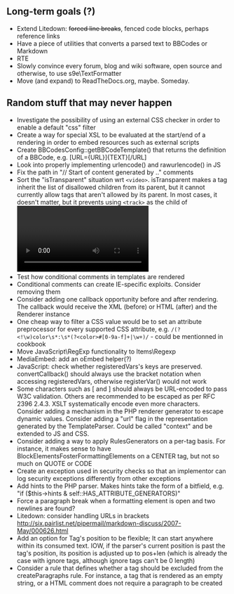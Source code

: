 Long-term goals (?)
-------------------
- Extend Litedown: ~~forced line breaks~~, fenced code blocks, perhaps reference links
- Have a piece of utilities that converts a parsed text to BBCodes or Markdown
- RTE
- Slowly convince every forum, blog and wiki software, open source and otherwise, to use s9e\TextFormatter 
- Move (and expand) to ReadTheDocs.org, maybe. Someday.


Random stuff that may never happen
----------------------------------
- Investigate the possibility of using an external CSS checker in order to enable a default "css" filter
- Create a way for special XSL to be evaluated at the start/end of a rendering in order to embed resources such as external scripts
- Create BBCodesConfig::getBBCodeTemplate() that returns the definition of a BBCode, e.g. [URL={URL}]{TEXT}[/URL]
- Look into properly implementing urlencode() and rawurlencode() in JS
- Fix the path in "// Start of content generated by .." comments
- Sort the "isTransparent" situation wrt `<video>`. isTransparent makes a tag inherit the list of disallowed children from its parent, but it cannot currently allow tags that aren't allowed by its parent. In most cases, it doesn't matter, but it prevents using `<track>` as the child of <video> through the HTMLElements plugin
- Test how conditional comments in templates are rendered
- Conditional comments can create IE-specific exploits. Consider removing them
- Consider adding one callback opportunity before and after rendering. The callback would receive the XML (before) or HTML (after) and the Renderer instance
- One cheap way to filter a CSS value would be to set an attribute preprocessor for every supported CSS attribute, e.g. `/(?<!\w)color\s*:\s*(?<color>#[0-9a-f]+|\w+)/` - could be mentionned in cookbook
- Move JavaScript\RegExp functionality to Items\Regexp
- MediaEmbed: add an oEmbed helper(?)
- JavaScript: check whether registeredVars's keys are preserved. convertCallback() should always use the bracket notation when accessing registeredVars, otherwise registerVar() would not work
- Some characters such as [ and ] should always be URL-encoded to pass W3C validation. Others are recommended to be escaped as per RFC 2396 2.4.3. XSLT systematically encode even more characters. Consider adding a mechanism in the PHP renderer generator to escape dynamic values. Consider adding a "url" flag in the representation generated by the TemplateParser. Could be called "context" and be extended to JS and CSS.
- Consider adding a way to apply RulesGenerators on a per-tag basis. For instance, it makes sense to have BlockElementsFosterFormattingElements on a CENTER tag, but not so much on QUOTE or CODE
- Create an exception used in security checks so that an implementor can log security exceptions differently from other exceptions
- Add hints to the PHP parser. Makes hints take the form of a bitfield, e.g. "if ($this->hints & self::HAS_ATTRIBUTE_GENERATORS)"
- Force a paragraph break when a formatting element is open and two newlines are found?
- Litedown: consider handling URLs in brackets http://six.pairlist.net/pipermail/markdown-discuss/2007-May/000626.html
- Add an option for Tag's position to be flexible; It can start anywhere within its consumed text. IOW, if the parser's current position is past the tag's position, its position is adjusted up to pos+len (which is already the case with ignore tags, although ignore tags can't be 0 length)
- Consider a rule that defines whether a tag should be excluded from the createParagraphs rule. For instance, a tag that is rendered as an empty string, or a HTML comment does not require a paragraph to be created
